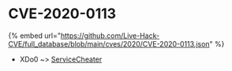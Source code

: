 # CVE-2020-0113
{% embed url="https://github.com/Live-Hack-CVE/full_database/blob/main/cves/2020/CVE-2020-0113.json" %}

* XDo0 ~> [ServiceCheater](https://www.alice-snow.ru/2020/database/cve-2020-0113/servicecheater-xdo0)